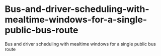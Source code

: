 # Bus-and-driver-scheduling-with-mealtime-windows-for-a-single-public-bus-route
Bus and driver scheduling with mealtime windows for a single public bus route
